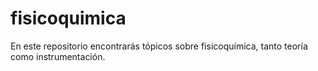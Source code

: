 # fisicoquimica
En este repositorio encontrarás tópicos sobre fisicoquímica, tanto teoría como instrumentación.
